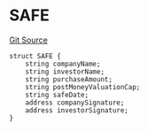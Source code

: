 # SAFE
[Git Source](https://github.com/z0r0z/BaseSAFE/blob/02336b9dfbabe0fc92033ce69b4a16a2e55e44f8/src/BaseSAFEV0.sol)


```solidity
struct SAFE {
    string companyName;
    string investorName;
    string purchaseAmount;
    string postMoneyValuationCap;
    string safeDate;
    address companySignature;
    address investorSignature;
}
```

